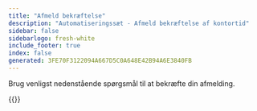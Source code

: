 ```yaml
---
title: "Afmeld bekræftelse"
description: "Automatiseringssæt - Afmeld bekræftelse af kontortid"
sidebar: false
sidebarlogo: fresh-white
include_footer: true
index: false
generated: 3FE70F3122094A667D5C0A648E42B94A6E3840FB
---
```


Brug venligst nedenstående spørgsmål til at bekræfte din afmelding.

{{<questions name="/content/da/office-hours/unregister-confirm.json" completed="Tak, fordi du udfyldte bekræftelsen om afregistrering" showNavigationButtons="false" locale="da">}}
